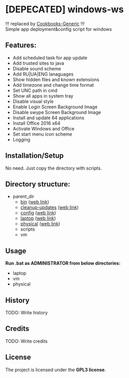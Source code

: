 # [DEPECATED] windows-ws

!!! replaced by  [Cookbooks-Generic](https://github.com/theprotos/cookbooks-generic.git) !!!   
Simple app deployment&config script for windows
  
## Features:

* Add scheduled task for app update
* Add trusted sites to java
* Disable sound scheme
* Add RU|UA|ENG lanaguages
* Show hidden files and known extensions
* Add timezone and change time format
* Set UNC path in cmd
* Show all apps in system tray
* Disable visual style
* Enable Login Screen Background Image
* Disable swype Screen Background Image
* Install and update 64 applications
* Install Office 2016 x64
* Activate Windows and Office
* Set start menu icon scheme
* Logging


## Installation/Setup
No need. Just copy the directory with scripts.


## Directory structure:

* parent_dir
    * [bin](build-win/bin/README.md) ([web link](bin))
    * [cleanup-updates](build-win/cleanup-updates/README.md) ([web link](cleanup-updates))
    * [config](build-win/config/README.md) ([web link](config))
    * [laptop](build-win/laptop/README.md) ([web link](laptop))
    * [physical](build-win/physical/README.md) ([web link](physical))
    * scripts
    * vm

## Usage

**Run .bat as ADMINISTRATOR from below directories:**  
* laptop
* vm
* physical

## History

TODO: Write history

## Credits

TODO: Write credits

## License

The project is licensed under the **GPL3 license**.  
